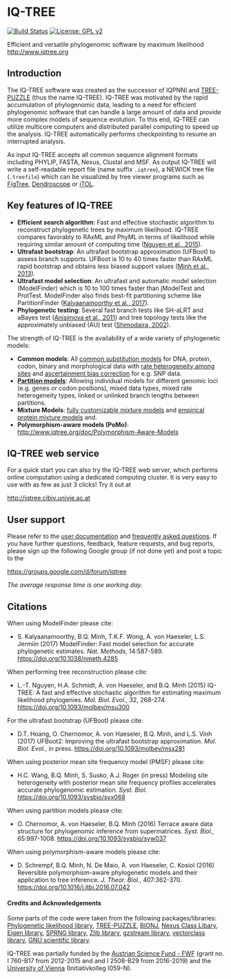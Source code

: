 IQ-TREE
=======

[![Build Status](https://travis-ci.org/bqminh/IQ-TREE.svg?branch=master)](https://travis-ci.org/bqminh/IQ-TREE)
[![License: GPL v2](https://img.shields.io/badge/License-GPL%20v2-blue.svg)](https://www.gnu.org/licenses/old-licenses/gpl-2.0.en.html)

Efficient and versatile phylogenomic software by maximum likelihood <http://www.iqtree.org>

Introduction
------------

The IQ-TREE software was created as the successor of IQPNNI and [TREE-PUZZLE](http://www.tree-puzzle.de) (thus the name IQ-TREE). IQ-TREE was motivated by the rapid accumulation of phylogenomic data, leading to a need for efficient phylogenomic software that can handle a large amount of data and provide more complex models of sequence evolution. To this end, IQ-TREE can utilize multicore computers and distributed parallel computing to speed up the analysis. IQ-TREE automatically performs checkpointing to resume an interrupted analysis.

As input IQ-TREE accepts all common sequence alignment formats including PHYLIP, FASTA, Nexus, Clustal and MSF. As output IQ-TREE will write a self-readable report file (name suffix `.iqtree`), a NEWICK tree file (`.treefile`)  which can be visualized by tree viewer programs such as [FigTree](http://tree.bio.ed.ac.uk/software/figtree/), [Dendroscope](http://dendroscope.org) or [iTOL](http://itol.embl.de).


Key features of IQ-TREE
-----------------------

* __Efficient search algorithm__: Fast and effective stochastic algorithm to reconstruct phylogenetic trees by maximum likelihood. IQ-TREE compares favorably to RAxML and PhyML in terms of likelihood while requiring similar amount of computing time ([Nguyen et al., 2015]).
* __Ultrafast bootstrap__: An ultrafast bootstrap approximation (UFBoot) to assess branch supports. UFBoot is 10 to 40 times faster than RAxML rapid bootstrap and obtains less biased support values ([Minh et al., 2013]).
* __Ultrafast model selection__: An ultrafast and automatic model selection (ModelFinder) which is 10 to 100 times faster than jModelTest and ProtTest. ModelFinder also finds best-fit partitioning scheme like PartitionFinder ([Kalyaanamoorthy et al., 2017]).
* __Phylogenetic testing__: Several fast branch tests like SH-aLRT and aBayes test ([Anisimova et al., 2011]) and tree topology tests like the approximately unbiased (AU) test ([Shimodaira, 2002]).


The strength of IQ-TREE is the availability of a wide variety of phylogenetic models:

* __Common models__: All [common substitution models](http://www.iqtree.org/doc/Substitution-Models) for DNA, protein, codon, binary and morphological data with [rate heterogeneity among sites](http://www.iqtree.org/doc/Substitution-Models/#rate-heterogeneity-across-sites) and [ascertainment bias correction](http://www.iqtree.org/doc/Substitution-Models/#ascertainment-bias-correction) for e.g. SNP data.
* __[Partition models](http://www.iqtree.org/doc/Complex-Models/#partition-models)__: Allowing individual models for different genomic loci (e.g. genes or codon positions), mixed data types, mixed rate heterogeneity types, linked or unlinked branch lengths between partitions.
* __Mixture Models__: [fully customizable mixture models](http://www.iqtree.org/doc/Complex-Models/#mixture-models) and [empirical protein mixture models](http://www.iqtree.org/doc/Substitution-Models/#protein-models) and.
* __Polymorphism-aware models (PoMo)__: <http://www.iqtree.org/doc/Polymorphism-Aware-Models>


IQ-TREE web service
-------------------

For a quick start you can also try the IQ-TREE web server, which performs online computation using a dedicated computing cluster. It is very easy to use with as few as just 3 clicks! Try it out at

<http://iqtree.cibiv.univie.ac.at>


User support
------------

Please refer to the [user documentation](http://www.iqtree.org/doc/) and [frequently asked questions](http://www.iqtree.org/doc/Frequently-Asked-Questions). If you have further questions, feedback, feature requests, and bug reports, please sign up the following Google group (if not done yet) and post a topic to the 

<https://groups.google.com/d/forum/iqtree>

_The average response time is one working day._

Citations
---------

When using ModelFinder please cite:

* S. Kalyaanamoorthy, B.Q. Minh, T.K.F. Wong, A. von Haeseler, L.S. Jermiin (2017) ModelFinder: Fast model selection for accurate phylogenetic estimates. *Nat. Methods*, 14:587-589. <https://doi.org/10.1038/nmeth.4285>

When performing tree reconstruction please cite:

* L.-T. Nguyen, H.A. Schmidt, A. von Haeseler, and B.Q. Minh (2015) IQ-TREE: A fast and effective stochastic algorithm for estimating maximum likelihood phylogenies. *Mol. Biol. Evol.*, 32, 268-274. <https://doi.org/10.1093/molbev/msu300>

For the ultrafast bootstrap (UFBoot) please cite:

* D.T. Hoang, O. Chernomor, A. von Haeseler, B.Q. Minh, and L.S. Vinh (2017) UFBoot2: Improving the ultrafast bootstrap approximation. *Mol. Biol. Evol.*, in press. <https://doi.org/10.1093/molbev/msx281>

When using posterior mean site frequency model (PMSF) please cite:

* H.C. Wang, B.Q. Minh, S. Susko, A.J. Roger (in press) Modeling site heterogeneity with posterior mean site frequency profiles accelerates accurate phylogenomic estimation. *Syst. Biol.* <https://doi.org/10.1093/sysbio/syx068>

When using partition models please cite:

* O. Chernomor, A. von Haeseler, B.Q. Minh (2016) Terrace aware data structure for phylogenomic inference from supermatrices. *Syst. Biol.*, 65:997-1008. <https://doi.org/10.1093/sysbio/syw037>

When using polymorphism-aware models please cite:

* D. Schrempf, B.Q. Minh, N. De Maio, A. von Haeseler, C. Kosiol (2016) Reversible polymorphism-aware phylogenetic models and their application to tree inference. *J. Theor. Biol.*, 407:362-370. <https://doi.org/10.1016/j.jtbi.2016.07.042>

#### Credits and Acknowledgements

Some parts of the code were taken from the following packages/libraries: [Phylogenetic likelihood library](http://www.libpll.org), [TREE-PUZZLE](http://www.tree-puzzle.de), 
[BIONJ](http://dx.doi.org/10.1093/oxfordjournals.molbev.a025808), [Nexus Class Libary](http://dx.doi.org/10.1093/bioinformatics/btg319), [Eigen library](http://eigen.tuxfamily.org/),
[SPRNG library](http://www.sprng.org), [Zlib library](http://www.zlib.net), [gzstream library](http://www.cs.unc.edu/Research/compgeom/gzstream/), [vectorclass library](http://www.agner.org/optimize/), [GNU scientific library](https://www.gnu.org/software/gsl/).


IQ-TREE was partially funded by the [Austrian Science Fund - FWF](http://www.fwf.ac.at/) (grant no. I 760-B17 from 2012-2015 and and I 2508-B29 from 2016-2019) and the [University of Vienna](https://www.univie.ac.at/) (Initiativkolleg I059-N).


[Anisimova et al., 2011]: http://dx.doi.org/10.1093/sysbio/syr041
[Guindon et al., 2010]: http://dx.doi.org/10.1093/sysbio/syq010
[Kalyaanamoorthy et al., 2017]: https://doi.org/10.1038/nmeth.4285
[Minh et al., 2013]: http://dx.doi.org/10.1093/molbev/mst024
[Nguyen et al., 2015]: http://dx.doi.org/10.1093/molbev/msu300
[Shimodaira, 2002]: http://dx.doi.org/10.1080/10635150290069913
